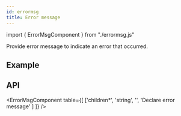 ```yaml
---
id: errormsg
title: Error message
---
```


import { ErrorMsgComponent } from "./errormsg.js"

<p>Provide error message to indicate an error that occurred.</p>

## Example

<ErrorMsgComponent children="This is error" />

## API

<ErrorMsgComponent table={[
  ['children*', 'string', '', 'Declare error message' ]
]} />